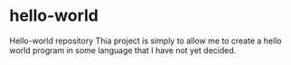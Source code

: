 # hello-world
Hello-world repository
Thia project is simply to allow me to create a hello world program in some language that I have not yet decided. 
